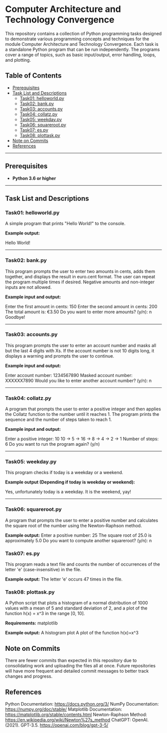 # Computer Architecture and Technology Convergence

This repository contains a collection of Python programming tasks designed to demonstrate various programming concepts and techniques for the module Computer Architecture and Technology Convergence. Each task is a standalone Python program that can be run independently. The programs cover a range of topics, such as basic input/output, error handling, loops, and plotting.

## Table of Contents
- [Prerequisites](#prerequisites)
- [Task List and Descriptions](#task-list-and-descriptions)
  - [Task01: helloworld.py](#task01-helloworldpy)
  - [Task02: bank.py](#task02-bankpy)
  - [Task03: accounts.py](#task03-accountspy)
  - [Task04: collatz.py](#task04-collatzpy)
  - [Task05: weekday.py](#task05-weekdaypy)
  - [Task06: squareroot.py](#task06-squarerootpy)
  - [Task07: es.py](#task07-espy)
  - [Task08: plottask.py](#task08-plottaskpy)
- [Note on Commits](#note-on-commits)
- [References](#references)

---

## Prerequisites

- **Python 3.6 or higher**

---

## Task List and Descriptions

### Task01: helloworld.py

A simple program that prints "Hello World!" to the console.

**Example output:**

Hello World!

---

### Task02: bank.py

This program prompts the user to enter two amounts in cents, adds them together, and displays the result in euro.cent format. The user can repeat the program multiple times if desired. Negative amounts and non-integer inputs are not allowed.

**Example input and output:**

Enter the first amount in cents: 150
Enter the second amount in cents: 200
The total amount is: €3.50
Do you want to enter more amounts? (y/n): n
Goodbye!

---

### Task03: accounts.py

This program prompts the user to enter an account number and masks all but the last 4 digits with Xs. If the account number is not 10 digits long, it displays a warning and prompts the user to continue.

**Example input and output:**

Enter account number: 1234567890
Masked account number: XXXXXX7890
Would you like to enter another account number? (y/n): n

---

### Task04: collatz.py

A program that prompts the user to enter a positive integer and then applies the Collatz function to the number until it reaches 1. The program prints the sequence and the number of steps taken to reach 1.

**Example input and output:**

Enter a positive integer: 10
10 -> 5 -> 16 -> 8 -> 4 -> 2 -> 1
Number of steps: 6
Do you want to run the program again? (y/n)

---

### Task05: weekday.py

This program checks if today is a weekday or a weekend.

**Example output (Depending if today is weekday or weekend):**

Yes, unfortunately today is a weekday.
It is the weekend, yay!

---

### Task06: squareroot.py

A program that prompts the user to enter a positive number and calculates the square root of the number using the Newton-Raphson method.

**Example output:**
Enter a positive number: 25
The square root of 25.0 is approximately 5.0
Do you want to compute another squareroot? (y/n): n

### Task07: es.py

This program reads a text file and counts the number of occurrences of the letter 'e' (case-insensitive) in the file.

**Example output:**
The letter 'e' occurs 47 times in the file.

### Task08: plottask.py

A Python script that plots a histogram of a normal distribution of 1000 values with a mean of 5 and standard deviation of 2, and a plot of the function h(x) = x^3 in the range [0, 10].

**Requirements:**
matplotlib

**Example output:**
A histogram plot
A plot of the function h(x)=x^3

## Note on Commits

There are fewer commits than expected in this repository due to consolidating work and uploading the files all at once. Future repositories will have more frequent and detailed commit messages to better track changes and progress.

## References

Python Documentation: https://docs.python.org/3/
NumPy Documentation: https://numpy.org/doc/stable/
Matplotlib Documentation: https://matplotlib.org/stable/contents.html
Newton-Raphson Method: https://en.wikipedia.org/wiki/Newton%27s_method
ChatGPT: OpenAI. (2021). GPT-3.5. https://openai.com/blog/gpt-3-5/